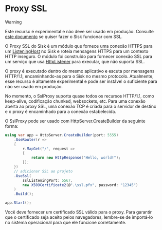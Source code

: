 # Proxy SSL

> [!WARNING]
> Este recurso é experimental e não deve ser usado em produção. Consulte [este documento](/docs/deploying.html#proxying-your-application) se quiser fazer o Sisk funcionar com SSL.

O Proxy SSL do Sisk é um módulo que fornece uma conexão HTTPS para um [ListeningHost](/api/Sisk.Core.Http.ListeningHost) no Sisk e roteia mensagens HTTPS para um contexto HTTP inseguro. O módulo foi construído para fornecer conexão SSL para um serviço que usa [HttpListener](https://learn.microsoft.com/pt-br/dotnet/api/system.net.httplistener?view=net-8.0) para executar, que não suporta SSL.

O proxy é executado dentro do mesmo aplicativo e escuta por mensagens HTTP/1.1, encaminhando-as para o Sisk no mesmo protocolo. Atualmente, esse recurso é altamente experimental e pode ser instável o suficiente para não ser usado em produção.

No momento, o SslProxy suporta quase todos os recursos HTTP/1.1, como keep-alive, codificação chunked, websockets, etc. Para uma conexão aberta ao proxy SSL, uma conexão TCP é criada para o servidor de destino e o proxy é encaminhado para a conexão estabelecida.

O SslProxy pode ser usado com HttpServer.CreateBuilder da seguinte forma:

```csharp
using var app = HttpServer.CreateBuilder(port: 5555)
    .UseRouter(r =>
    {
        r.MapGet("/", request =>
        {
            return new HttpResponse("Hello, world!");
        });
    })
    // adicionar SSL ao projeto
    .UseSsl(
        sslListeningPort: 5567,
        new X509Certificate2(@".\ssl.pfx", password: "12345")
    )
    .Build();

app.Start();
```

Você deve fornecer um certificado SSL válido para o proxy. Para garantir que o certificado seja aceito pelos navegadores, lembre-se de importá-lo no sistema operacional para que ele funcione corretamente.
